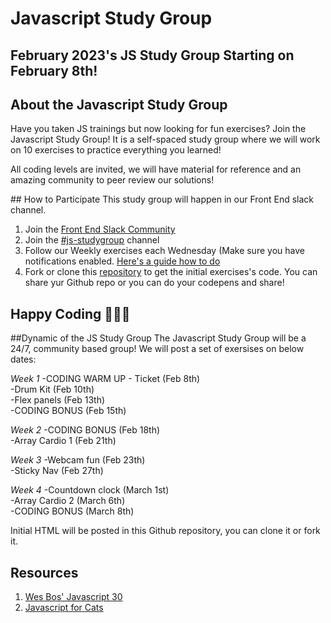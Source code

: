 # Javascript Study Group

## February 2023's JS Study Group Starting on February 8th! 


## About the Javascript Study Group
Have you taken JS trainings but now looking for fun exercises? Join the Javascript Study Group! It is a self-spaced study group where we will work on 10 exercises to practice everything you learned!

All coding levels are invited, we will have material for reference and an amazing community to peer review our solutions!


## How to Participate
This study group will happen in our Front End slack channel. 

1. Join the [Front End Slack Community](https://join.slack.com/t/womenwhocodefrontend/shared_invite/zt-1mqkunz6u-5f8sZQSzh7vO9FzPBCYnHA)
2. Join the [#js-studygroup](https://womenwhocodefrontend.slack.com/archives/C0324MXBHSP) channel
3. Follow our Weekly exercises each Wednesday (Make sure you have notifications enabled. [Here's a guide how to do](https://slack.com/help/articles/201355156-Configure-your-Slack-notifications )
4. Fork or clone this [repository](https://github.com/WomenWhoCode/js-study-group.git) to get the initial exercises's code. You can share yur Github repo or you can do your codepens and share!


## Happy Coding 👩🏻‍💻

##Dynamic of the JS Study Group
The Javascript Study Group will be a 24/7, community based group! We will post a set of exersises on below dates:

*Week 1*
-CODING WARM UP - Ticket (Feb 8th) <br>
-Drum Kit (Feb 10th)<br>
-Flex panels (Feb 13th) <br>
-CODING BONUS (Feb 15th)<br>

*Week 2*
-CODING BONUS (Feb 18th) <br>
-Array Cardio 1 (Feb 21th)<br>

*Week 3*
-Webcam fun (Feb 23th) <br>
-Sticky Nav (Feb 27th)<br>

*Week 4*
-Countdown clock (March 1st) <br>
-Array Cardio 2 (March 6th) <br>
-CODING BONUS (March 8th)<br>

Initial HTML will be posted in this Github repository, you can clone it or fork it.

## Resources
1. [Wes Bos' Javascript 30](javascript30.com )
2. [Javascript for Cats](http://jsforcats.com/)
